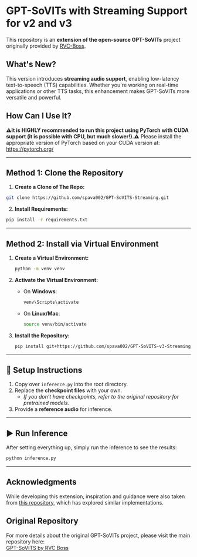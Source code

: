 # GPT-SoVITs with Streaming Support for v2 and v3

This repository is an **extension of the open-source GPT-SoVITs** project originally provided by [RVC-Boss](https://github.com/RVC-Boss).

## What's New?
This version introduces **streaming audio support**, enabling low-latency text-to-speech (TTS) capabilities. Whether you're working on real-time applications or other TTS tasks, this enhancement makes GPT-SoVITs more versatile and powerful.

## How Can I Use It?

**⚠️It is HIGHLY recommended to run this project using PyTorch with CUDA support (it is possible with CPU, but much slower!).⚠️**
Please install the appropriate version of PyTorch based on your CUDA version at: https://pytorch.org/

---

## **Method 1: Clone the Repository**

1. **Create a Clone of The Repo:**
```bash
git clone https://github.com/spava002/GPT-SoVITS-Streaming.git
```

2. **Install Requirements:**
```bash
pip install -r requirements.txt
```

---

## **Method 2: Install via Virtual Environment**

1. **Create a Virtual Environment:**

   ```bash
   python -m venv venv
   ```

2. **Activate the Virtual Environment:**

   - On **Windows**:
     ```bash
     venv\Scripts\activate
     ```
   - On **Linux/Mac**:
     ```bash
     source venv/bin/activate
     ```

3. **Install the Repository:**

   ```bash
   pip install git+https://github.com/spava002/GPT-SoVITS-v3-Streaming.git
   ```

---

## **🔧 Setup Instructions**

1. Copy over `inference.py` into the root directory.  
2. Replace the **checkpoint files** with your own.  
   - *If you don’t have checkpoints, refer to the original repository for pretrained models.*  
3. Provide a **reference audio** for inference.  

---

## **▶️ Run Inference**

After setting everything up, simply run the inference to see the results:

```bash
python inference.py
```

---

## Acknowledgments
While developing this extension, inspiration and guidance were also taken from [this repository](https://github.com/JarodMica/GPT-SoVITS-Package), which has explored similar implementations.

## Original Repository
For more details about the original GPT-SoVITs project, please visit the main repository here:  
[GPT-SoVITS by RVC Boss](https://github.com/RVC-Boss/GPT-SoVITS)
